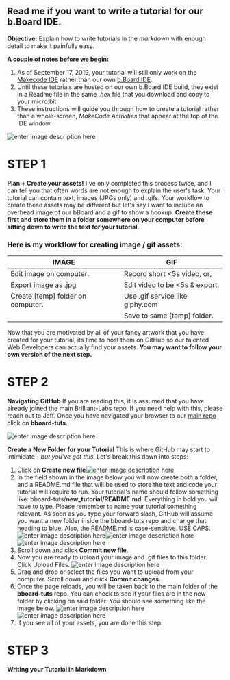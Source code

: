 ## Read me if you want to write a tutorial for our b.Board IDE. 
**Objective:** Explain how to write tutorials in the *markdown* with enough detail to make it painfully easy. 

**A couple of notes before we begin:** 

 1. As of September 17, 2019, your tutorial will still only work on the [Makecode IDE](www.makecode.microbit.org) rather than our own  [b.Board IDE](bboard.now.sh). 
 2. Until these tutorials are hosted on our own b.Board IDE build, they exist in a Readme file in the same *.hex* file that you download and copy to your micro:bit.  
 3. These instructions will guide you through how to create a tutorial rather than a whole-screen, *MakeCode Activities* that appear at the top of the IDE window. 

![enter image description here](https://github.com/Brilliant-Labs/bboard-tuts/blob/master/assets/difference_tutorials.jpg?raw=true)

# STEP 1
**Plan + Create your assets!** I've only completed this process twice, and I can tell you that often words are not enough to explain the user's task. Your tutorial can contain text, images (JPGs only) and .gifs. Your workflow to create these assets may be different but let's say I want to include an overhead image of our bBoard and a gif to show a hookup. **Create these first and store them in a folder somewhere on your computer before sitting down to write the text for your tutorial**.

### Here is my workflow for creating image / gif assets: 
|  IMAGE  |  GIF  |
|--|--|
|Edit image on computer.  |Record short <5s video, or, |
|Export image as .jpg  |Edit video to be <5s & export.|
|Create [temp] folder on computer. |Use .gif service like giphy.com|
||Save to same [temp] folder.

Now that you are motivated by all of your fancy artwork that you have created for your tutorial, its time to host them on GitHub so our talented Web Developers can actually find your assets. **You may want to follow your own version of the next step.**

# STEP 2
**Navigating GitHub** If you are reading this, it is assumed that you have already joined the main Brilliant-Labs repo. If you need help with this, please reach out to Jeff. Once you have navigated your browser to our [main repo](https://github.com/Brilliant-Labs) click on **bboard-tuts**.

![enter image description here](https://github.com/Brilliant-Labs/bboard-tuts/blob/master/assets/repo_tutorial.jpg?raw=)

**Create a New Folder for your Tutorial** This is where GitHub may start to intimidate - *but you've got this.* Let's break this down into steps: 

 1. Click on **Create new file**![enter image description here](https://github.com/Brilliant-Labs/bboard-tuts/blob/master/assets/Screen%20Shot%202019-09-17%20at%2012.30.58%20PM.png?raw=)
 2. In the field shown in the image below you will now create both a folder, and a README.md file that will be used to store the text and code your tutorial will require to run. Your tutorial's name should follow something like: bboard-tuts/**new_tutorial/README.md**. Everything in bold you will have to type. Please remember to name your tutorial something relevant. As soon as you type your forward slash, GitHub will assume you want a new folder inside the bboard-tuts repo and change that heading to blue. Also, the README.md is case-sensitive. USE CAPS. ![enter image description here](https://github.com/Brilliant-Labs/bboard-tuts/blob/master/assets/Screen%20Shot%202019-09-17%20at%2012.31.34%20PM.png?raw=)![enter image description here](https://github.com/Brilliant-Labs/bboard-tuts/blob/master/assets/Screen%20Shot%202019-09-17%20at%2012.31.58%20PM.png?raw=)![enter image description here](https://github.com/Brilliant-Labs/bboard-tuts/blob/master/assets/Screen%20Shot%202019-09-17%20at%2012.32.10%20PM.png?raw=)
 3. Scroll down and click **Commit new file**. 
 4. Now you are ready to upload your image and .gif files to this folder. Click Upload Files. ![enter image description here](https://github.com/Brilliant-Labs/bboard-tuts/blob/master/assets/Screen%20Shot%202019-09-17%20at%2012.33.09%20PM.png?raw=)
 5. Drag and drop or select the files you want to upload from your computer. Scroll down and click **Commit changes.** 
 6. Once the page reloads, you will be taken back to the main folder of the **bboard-tuts** repo. You can check to see if your files are in the new folder by clicking on said folder. You should see something like the image below. ![enter image description here](https://github.com/Brilliant-Labs/bboard-tuts/blob/master/assets/Screen%20Shot%202019-09-17%20at%2012.34.02%20PM.png?raw=)![enter image description here](https://github.com/Brilliant-Labs/bboard-tuts/blob/master/assets/Screen%20Shot%202019-09-17%20at%2012.48.57%20PM.png?raw=)
 7. If you see all of your assets, you are done this step. 

# STEP 3
**Writing your Tutorial in Markdown** 





  
